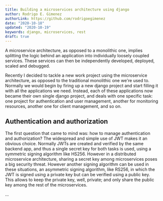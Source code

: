 ```yaml
---
title: Building a microservices architecture using django
author: Rodrigo E. Gimenez
authorLink: https://github.com/rodrigoegimenez
date: "2020-10-18"
updated: "2020-10-19"
keywords: django, microservices, rest
draft: true
---
```


A microservice architecture, as opposed to a monolithic one, implies splitting the logic behind an application 
into individually loosely coupled services. These services can then be independently developed, deployed, scaled and debugged.

Recently I decided to tackle a new work project using the microservice architecture, as opposed to the traditional monolithic one we're used to. Normally we would begin by firing up a new django project and start filling it with all the applications we need. Instead, each of these applications now became their own single django project, and deals with one specific task: one project for authentication and user management, another  for monitoring resources, another one for client management, and so on.

## Authentication and authorization

The first question that came to mind was: how to manage authentication and authorization? The widespread and simple use of JWT makes it an obvious choice. Normally JWTs are created and verified by the same backend app, and thus a single secret key for both tasks is used, using a symmetric signing algorithm like HS256. However in a distributed microservice architecture, sharing a secret key among microservices poses a big security threat. However another signing algorithm can be used in these situations, an asymmetric signing algorithm, like RS256, in which the JWT is signed using a private key but can be verified using a public key. This allows to keep the private key, well, private; and only share the public key among the rest of the microservices.

...